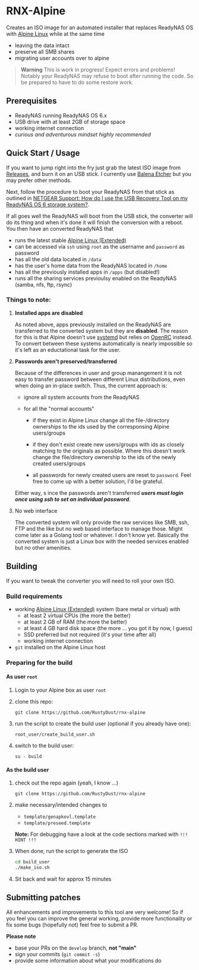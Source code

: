 # RNX-Alpine

Creates an ISO image for an automated installer that replaces ReadyNAS OS with 
[Alpine Linux](https://alpinelinux.org) while at the same time
- leaving the data intact
- preserve all SMB shares
- migrating user accounts over to alpine

> **Warning**
> This is work in progress! Expect errors and problems! Notably your ReadyNAS
> may refuse to boot after running the code. So be prepared to have to do some
> restore work.

## Prerequisites

- ReadyNAS running ReadyNAS OS 6.x
- USB drive with at least 2GB of storage space
- working internet connection
- _curious and adventurous mindset highly recommended_

## Quick Start / Usage

If you want to jump right into the fry just grab the latest ISO image from [Releases](./releases),
and burn it on an USB stick. I currently use [Balena Etcher](https://etcher.balena.io/#download-etcher)
but you may prefer other methods.

Next, follow the procedure to boot your ReadyNAS from that stick as
outlined in [NETGEAR Support: How do I use the USB Recovery Tool on my ReadyNAS OS 6 storage system?](https://kb.netgear.com/29952/How-do-I-use-the-USB-Recovery-Tool-on-my-ReadyNAS-OS-6-storage-system#Desktop_ReadyNAS).

If all goes well the ReadyNAS will boot from the USB stick, the converter will do its thing and when
it's done it will finish the conversion with a reboot. You then have an converted ReadyNAS that

- runs the latest stable [Alpine Linux (Extended)](https://alpinelinux.org)
- can be accessed via `ssh` using `root` as the username and `password` as password
- has all the old data located in `/data`
- has the user's home data from the ReadyNAS located in `/home`
- has all the previously installed apps in `/apps` (but disabled!)
- runs all the sharing services previoulsy enabled on the ReadyNAS (samba, nfs, ftp, rsync)

### Things to note:

1) **Installed apps are disabled**
  
   As noted above, apps previously installed on the ReadyNAS are transferred to the converted system 
   but they are **disabled**. The reason for this is that Alpine doesn't use [systemd](https://systemd.io)
   but relies on [OpenRC](https://wiki.gentoo.org/wiki/OpenRC) instead.
   To convert between these systems automatically is nearly impossible so it's left as an eductational
   task for the user.

1) **Passwords aren't preserved/transferred**

   Because of the differences in user and group manangement it is not easy to transfer password between
   different Linux distributions, even when doing an in-place switch. Thus, the current approach is:
   
   - ignore all system accounts from the ReadyNAS
   - for all the "normal accounts"

      - if they exist in Alpine Linux change all the file-/directory 
        ownerships to the ids used by the corresponsing Alpine users/groups

      - if they don't exist create new users/groups with ids as closely matching to the originals
        as possible. Where this doesn't work change the file/directory ownership to the ids of the
        newly created users/groups

      - all passwords for newly created users are reset to `password`. Feel free to come up with a
        better solution, I'd be grateful.
    
   Either way, s ince the passwords aren't transferred _**users must login once using ssh to set an
   individual password**_.

1) No web interface

   The converted system will only provide the raw services like SMB, ssh, FTP and the like but no
   web based interface to manage those. Might come later as a Golang tool or whatever. I don't know yet.
   Basically the converted system is just a Linux box with the needed services enabled but no
   other amenities.


## Building

If you want to tweak the converter you will need to roll your own ISO.

### Build requirements

- working [Alpine Linux (Extended)](https://alpinelinux.org/downloads/) system (bare metal or virtual) with
  - at least 2 virtual CPUs (the more the better)
  - at least 2 GB of RAM (the more the better)
  - at least 4 GB hard disk space (the more ... you got it by now, I guess)
  - SSD preferred but not required (it's your time after all)
  - working internet connection
- `git` installed on the Alpine Linux host

### Preparing for the build

#### As user `root`
1) Login to your Alpine box as user `root`
1) clone this repo:

   `git clone https://github.com/RustyDust/rnx-alpine`
1) run the script to create the build user (optional if you already have one):

   `root_user/create_build_user.sh`
1) switch to the build user:

   `su - build`

#### As the build user

1) check out the repo again (yeah, I know ...)

   `git clone https://github.com/RustyDust/rnx-alpine`

1) make necessary/intended changes to 
   - `template/genapkovl.template`
   - `template/preseed.template`

   **Note:** For debugging have a look at the code sections marked with `!!! HINT !!!`

1) When done, run the script to generate the ISO

   ``` bash
   cd build_user
   ./make_iso.sh
   ```
1) Sit back and wait for approx 15 minutes 

## Submitting patches

All enhancements and improvements to this tool are very welcome!
So if you feel you can improve the general working, provide more functionality or fix some
bugs (hopefully not) feel free to submit a PR.

**Please note**
- base your PRs on the `develop` branch, **not "main"**
- sign your commits (`git commit -s`)
- provide some information about what your modifications do
